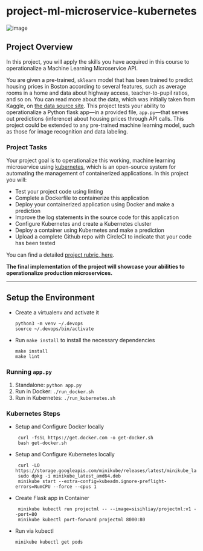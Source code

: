 # project-ml-microservice-kubernetes


![image](https://user-images.githubusercontent.com/8087964/120562960-cabaff80-c407-11eb-81cd-8178cf015695.png)

## Project Overview

In this project, you will apply the skills you have acquired in this course to operationalize a Machine Learning Microservice API. 

You are given a pre-trained, `sklearn` model that has been trained to predict housing prices in Boston according to several features, such as average rooms in a home and data about highway access, teacher-to-pupil ratios, and so on. You can read more about the data, which was initially taken from Kaggle, on [the data source site](https://www.kaggle.com/c/boston-housing). This project tests your ability to operationalize a Python flask app—in a provided file, `app.py`—that serves out predictions (inference) about housing prices through API calls. This project could be extended to any pre-trained machine learning model, such as those for image recognition and data labeling.

### Project Tasks

Your project goal is to operationalize this working, machine learning microservice using [kubernetes](https://kubernetes.io/), which is an open-source system for automating the management of containerized applications. In this project you will:
* Test your project code using linting
* Complete a Dockerfile to containerize this application
* Deploy your containerized application using Docker and make a prediction
* Improve the log statements in the source code for this application
* Configure Kubernetes and create a Kubernetes cluster
* Deploy a container using Kubernetes and make a prediction
* Upload a complete Github repo with CircleCI to indicate that your code has been tested

You can find a detailed [project rubric, here](https://review.udacity.com/#!/rubrics/2576/view).

**The final implementation of the project will showcase your abilities to operationalize production microservices.**

---

## Setup the Environment

* Create a virtualenv and activate it

      python3 -m venv ~/.devops
      source ~/.devops/bin/activate

* Run `make install` to install the necessary dependencies

      make install
      make lint
   
### Running `app.py`

1. Standalone:  `python app.py`
2. Run in Docker:  `./run_docker.sh`
3. Run in Kubernetes:  `./run_kubernetes.sh`

### Kubernetes Steps

* Setup and Configure Docker locally

       curl -fsSL https://get.docker.com -o get-docker.sh
       bash get-docker.sh
    
* Setup and Configure Kubernetes locally

       curl -LO https://storage.googleapis.com/minikube/releases/latest/minikube_latest_amd64.deb
       sudo dpkg -i minikube_latest_amd64.deb
       minikube start --extra-config=kubeadm.ignore-preflight-errors=NumCPU --force --cpus 1 
    
* Create Flask app in Container

       minikube kubectl run projectml -- --image=sisihliay/projectml:v1 --port=80
       minikube kubectl port-forward projectml 8000:80
    
* Run via kubectl

      minikube kubectl get pods





